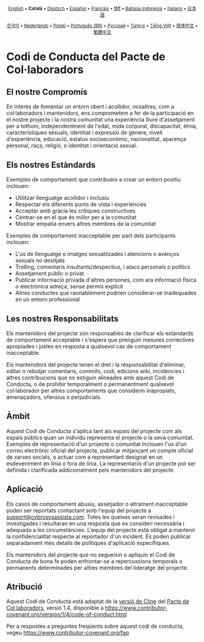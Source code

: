 <div align="center">
<sub>

[English](../../CODE_OF_CONDUCT.md) • <b>Català</b> • [Deutsch](../de/CODE_OF_CONDUCT.md) • [Español](../es/CODE_OF_CONDUCT.md) • [Français](../fr/CODE_OF_CONDUCT.md) • [हिंदी](../hi/CODE_OF_CONDUCT.md) • [Bahasa Indonesia](../id/CODE_OF_CONDUCT.md) • [Italiano](../it/CODE_OF_CONDUCT.md) • [日本語](../ja/CODE_OF_CONDUCT.md)

</sub>
<sub>

[한국어](../ko/CODE_OF_CONDUCT.md) • [Nederlands](../nl/CODE_OF_CONDUCT.md) • [Polski](../pl/CODE_OF_CONDUCT.md) • [Português (BR)](../pt-BR/CODE_OF_CONDUCT.md) • [Русский](../ru/CODE_OF_CONDUCT.md) • [Türkçe](../tr/CODE_OF_CONDUCT.md) • [Tiếng Việt](../vi/CODE_OF_CONDUCT.md) • [简体中文](../zh-CN/CODE_OF_CONDUCT.md) • [繁體中文](../zh-TW/CODE_OF_CONDUCT.md)

</sub>
</div>

# Codi de Conducta del Pacte de Col·laboradors

## El nostre Compromís

En interès de fomentar un entorn obert i acollidor, nosaltres, com a
col·laboradors i mantenidors, ens comprometem a fer de la participació en el nostre projecte i
la nostra comunitat una experiència lliure d'assetjament per a tothom, independentment de l'edat, mida
corporal, discapacitat, ètnia, característiques sexuals, identitat i expressió de gènere,
nivell d'experiència, educació, estatus socioeconòmic, nacionalitat, aparença
personal, raça, religió, o identitat i orientació sexual.

## Els nostres Estàndards

Exemples de comportament que contribueix a crear un entorn positiu
inclouen:

- Utilitzar llenguatge acollidor i inclusiu
- Respectar els diferents punts de vista i experiències
- Acceptar amb gràcia les crítiques constructives
- Centrar-se en el que és millor per a la comunitat
- Mostrar empatia envers altres membres de la comunitat

Exemples de comportament inacceptable per part dels participants inclouen:

- L'ús de llenguatge o imatges sexualitzades i atencions o
  avenços sexuals no desitjats
- Trolling, comentaris insultants/despectius, i atacs personals o polítics
- Assetjament públic o privat
- Publicar informació privada d'altres persones, com ara informació física o electrònica
  adreça, sense permís explícit
- Altres conductes que raonablement podrien considerar-se inadequades en un
  entorn professional

## Les nostres Responsabilitats

Els mantenidors del projecte són responsables de clarificar els estàndards de comportament
acceptable i s'espera que prenguin mesures correctives apropiades i justes en
resposta a qualsevol cas de comportament inacceptable.

Els mantenidors del projecte tenen el dret i la responsabilitat d'eliminar, editar o
rebutjar comentaris, commits, codi, edicions wiki, incidències i altres contribucions
que no estiguin alineades amb aquest Codi de Conducta, o de prohibir temporalment o
permanentment qualsevol col·laborador per altres comportaments que considerin inapropiats,
amenaçadors, ofensius o perjudicials.

## Àmbit

Aquest Codi de Conducta s'aplica tant als espais del projecte com als espais públics
quan un individu representa el projecte o la seva comunitat. Exemples de
representació d'un projecte o comunitat inclouen l'ús d'un correu electrònic oficial del projecte,
publicar mitjançant un compte oficial de xarxes socials, o actuar com a representant designat
en un esdeveniment en línia o fora de línia. La representació d'un projecte pot ser
definida i clarificada addicionalment pels mantenidors del projecte.

## Aplicació

Els casos de comportament abusiu, assetjador o altrament inacceptable poden ser
reportats contactant amb l'equip del projecte a support@cybrosysassista.com. Totes les queixes
seran revisades i investigades i resultaran en una resposta que
es consideri necessària i adequada a les circumstàncies. L'equip del projecte està
obligat a mantenir la confidencialitat respecte al reportador d'un incident.
Es poden publicar separadament més detalls de polítiques d'aplicació específiques.

Els mantenidors del projecte que no segueixin o apliquin el Codi de Conducta de bona
fe poden enfrontar-se a repercussions temporals o permanents determinades per altres
membres del lideratge del projecte.

## Atribució

Aquest Codi de Conducta està adaptat de la [versió de Cline][cline_coc] del [Pacte de Col·laboradors][homepage], versió 1.4,
disponible a https://www.contributor-covenant.org/version/1/4/code-of-conduct.html

[cline_coc]: https://github.com/cline/cline/blob/main/CODE_OF_CONDUCT.md
[homepage]: https://www.contributor-covenant.org

Per a respostes a preguntes freqüents sobre aquest codi de conducta, vegeu
https://www.contributor-covenant.org/faq
